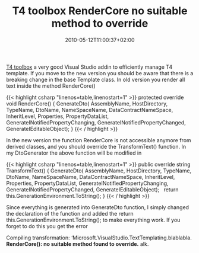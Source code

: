 ﻿---
title: "T4 toolbox RenderCore no suitable method to override"
description: ""
date: 2010-05-12T11:00:37+02:00
draft: false
tags: ["Visual Studio"]
categories: ["Programming"]
---
[T4 toolbox](http://t4toolbox.codeplex.com/) a very good Visual Studio addin to efficiently manage T4 template. If you move to the new version you should be aware that there is a breaking change in the base Template class. In old version you render all text inside the method RenderCore()

{{< highlight csharp "linenos=table,linenostart=1" >}}
protected override void RenderCore()
{
GenerateDto(
AssemblyName,
HostDirectory,
TypeName,
DtoName,
NameSpaceName,
DataContractNameSpace,
InheritLevel,
Properties,
PropertyDataList,
GenerateINotifiedPropertyChanging,
GenerateINotifiedPropertyChanged,
GenerateIEditableObject);
}
{{< / highlight >}}

In the new version the function RenderCore is not accessible anymore from derived classes, and you should override the TransformText() function. In my DtoGenerator the above function will be modified in

{{< highlight csharp "linenos=table,linenostart=1" >}}
public override string TransformText()
{
GenerateDto(
AssemblyName,
HostDirectory,
TypeName,
DtoName,
NameSpaceName,
DataContractNameSpace,
InheritLevel,
Properties,
PropertyDataList,
GenerateINotifiedPropertyChanging,
GenerateINotifiedPropertyChanged,
GenerateIEditableObject);
 
return this.GenerationEnvironment.ToString();
}
{{< / highlight >}}

Since everything is generated into GenerateDto function, I simply changed the declaration of the function and added the return this.GenerationEnvironment.ToString(); to make everything work. If you forget to do this you get the error

Compiling transformation: ‘Microsoft.VisualStudio.TextTemplating.blablabla. **RenderCore(): no suitable method found to override.** alk.
